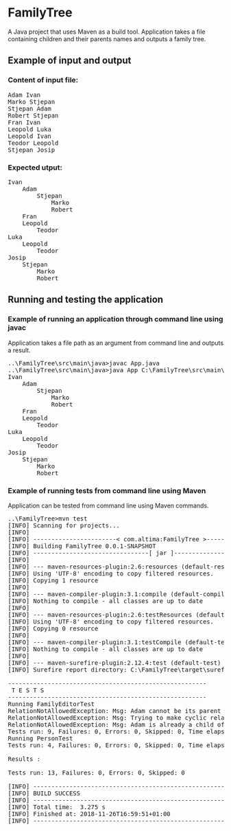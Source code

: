 # FamilyTree
A Java project that uses Maven as a build tool. 
Application takes a file containing children and their parents names and outputs a family tree.

## Example of input and output
### Content of input file:
<pre>
Adam Ivan
Marko Stjepan
Stjepan Adam
Robert Stjepan
Fran Ivan
Leopold Luka
Leopold Ivan
Teodor Leopold
Stjepan Josip
</pre>
### Expected utput:
<pre>
Ivan
    Adam
        Stjepan
            Marko
            Robert
    Fran
    Leopold
        Teodor
Luka
    Leopold
        Teodor
Josip
    Stjepan
        Marko
        Robert
</pre>

## Running and testing the application
### Example of running an application through command line using javac
Application takes a file path as an argument from command line and outputs a result.
<pre>
..\FamilyTree\src\main\java>javac App.java
..\FamilyTree\src\main\java>java App C:\FamilyTree\src\main\resources\podaci.txt
Ivan
    Adam
        Stjepan
            Marko
            Robert
    Fran
    Leopold
        Teodor
Luka
    Leopold
        Teodor
Josip
    Stjepan
        Marko
        Robert
</pre>
### Example of running tests from command line using Maven
Application can be tested from command line using Maven commands.
<pre>
..\FamilyTree>mvn test
[INFO] Scanning for projects...
[INFO]
[INFO] -----------------------< com.altima:FamilyTree >------------------------
[INFO] Building FamilyTree 0.0.1-SNAPSHOT
[INFO] --------------------------------[ jar ]---------------------------------
[INFO]
[INFO] --- maven-resources-plugin:2.6:resources (default-resources) @ FamilyTree ---
[INFO] Using 'UTF-8' encoding to copy filtered resources.
[INFO] Copying 1 resource
[INFO]
[INFO] --- maven-compiler-plugin:3.1:compile (default-compile) @ FamilyTree ---
[INFO] Nothing to compile - all classes are up to date
[INFO]
[INFO] --- maven-resources-plugin:2.6:testResources (default-testResources) @ FamilyTree ---
[INFO] Using 'UTF-8' encoding to copy filtered resources.
[INFO] Copying 0 resource
[INFO]
[INFO] --- maven-compiler-plugin:3.1:testCompile (default-testCompile) @ FamilyTree ---
[INFO] Nothing to compile - all classes are up to date
[INFO]
[INFO] --- maven-surefire-plugin:2.12.4:test (default-test) @ FamilyTree ---
[INFO] Surefire report directory: C:\FamilyTree\target\surefire-reports

-------------------------------------------------------
 T E S T S
-------------------------------------------------------
Running FamilyEditorTest
RelationNotAllowedException: Msg: Adam cannot be its parent or child!
RelationNotAllowedException: Msg: Trying to make cyclic relation with Adam and Robert!
RelationNotAllowedException: Msg: Adam is already a child of Ivan!
Tests run: 9, Failures: 0, Errors: 0, Skipped: 0, Time elapsed: 0.103 sec
Running PersonTest
Tests run: 4, Failures: 0, Errors: 0, Skipped: 0, Time elapsed: 0 sec

Results :

Tests run: 13, Failures: 0, Errors: 0, Skipped: 0

[INFO] ------------------------------------------------------------------------
[INFO] BUILD SUCCESS
[INFO] ------------------------------------------------------------------------
[INFO] Total time:  3.275 s
[INFO] Finished at: 2018-11-26T16:59:51+01:00
[INFO] ------------------------------------------------------------------------
</pre>
